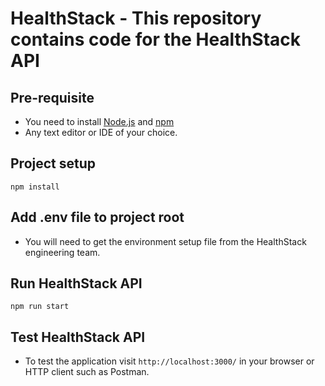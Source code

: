 # HealthStack - This repository contains code for the HealthStack API

## Pre-requisite

* You need to install [Node.js](https://nodejs.org/en/) and [npm](https://docs.npmjs.com/downloading-and-installing-node-js-and-npm)
* Any text editor or IDE of your choice.

## Project setup
```
npm install
```

## Add .env file to project root

* You will need to get the environment setup file from the HealthStack engineering team.

## Run HealthStack API
```
npm run start
```

## Test HealthStack API

* To test the application visit `http://localhost:3000/` in your browser or HTTP client such as Postman.
